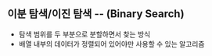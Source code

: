 ## 이분 탐색/이진 탐색 -- (Binary Search)

- 탐색 범위를 두 부분으로 분할하면서 찾는 방식
- 배열 내부의 데이터가 정렬되어 있어야만 사용할 수 있는 알고리즘